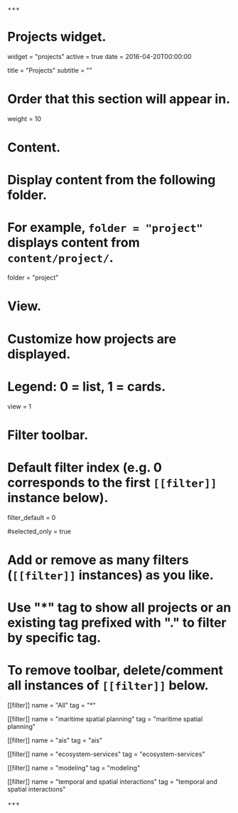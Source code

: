 +++
# Projects widget.
widget = "projects"
active = true
date = 2016-04-20T00:00:00

title = "Projects"
subtitle = ""

# Order that this section will appear in.
weight = 10

# Content.
# Display content from the following folder.
# For example, `folder = "project"` displays content from `content/project/`.
folder = "project"

# View.
# Customize how projects are displayed.
# Legend: 0 = list, 1 = cards.
view = 1

# Filter toolbar.

# Default filter index (e.g. 0 corresponds to the first `[[filter]]` instance below).
filter_default = 0

#selected_only = true


# Add or remove as many filters (`[[filter]]` instances) as you like.
# Use "*" tag to show all projects or an existing tag prefixed with "." to filter by specific tag.
# To remove toolbar, delete/comment all instances of `[[filter]]` below.
[[filter]]
   name = "All"
   tag = "*"

[[filter]]
   name = "maritime spatial planning"
   tag = "maritime spatial planning"


[[filter]]
   name = "ais"
   tag = "ais"

[[filter]]
   name = "ecosystem-services"
   tag = "ecosystem-services"


[[filter]]
   name = "modeling"
   tag = "modeling"


[[filter]]
   name = "temporal and spatial interactions"
   tag = "temporal and spatial interactions"

+++

